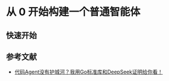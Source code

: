# 从 0 开始构建一个普通智能体

## 快速开始


## 参考文献
- [代码Agent没有护城河？我用Go标准库和DeepSeek证明给你看！](https://mp.weixin.qq.com/s/bxKJxHXq0AYbFnXJXHJRsg)

